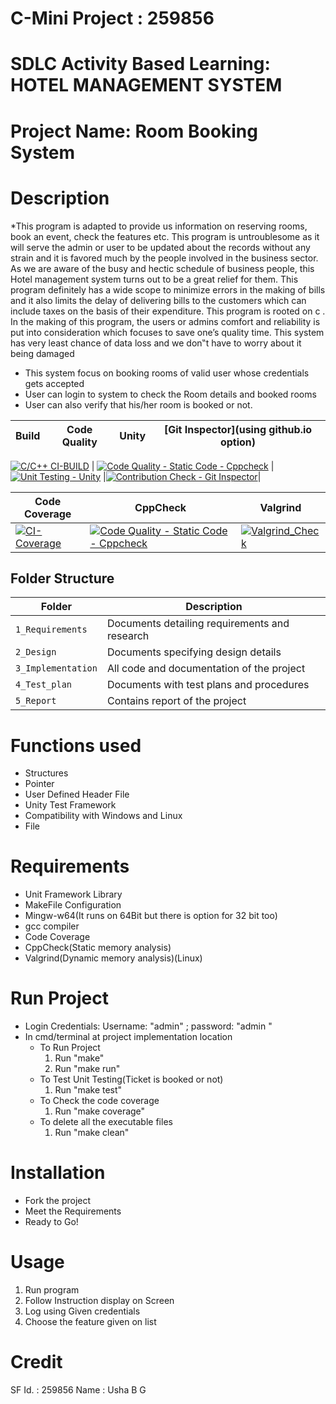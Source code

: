 # C-Mini Project : 259856

# SDLC Activity Based Learning: HOTEL MANAGEMENT SYSTEM
# Project Name: Room Booking System

# Description
*This program is adapted to provide us information on reserving rooms, book an event, check the features etc. This program is untroublesome as it will serve the admin or user to be updated about the records without any strain and it is favored much by the people involved in the business sector. As we are aware of the busy and hectic schedule of business people, this Hotel management system turns out to be a great relief for them. This program definitely has a wide scope to minimize errors in the making of bills and it also limits the delay of delivering bills to the customers which can include taxes on the basis of their expenditure. This program is rooted on c . In the making of this program, the users or admins comfort and reliability is put into consideration which focuses to save one’s quality time.  This system has very least chance of data loss and we don‟t have to worry about it being damaged

* This system focus on booking rooms of valid user whose credentials gets accepted
* User can login to system to check the Room details and booked rooms
* User can also verify that his/her room is booked or not.

Build | Code Quality | Unity | [Git Inspector](using github.io option) |
-----------------|-----------------|-----------------|-----------------|
[![C/C++ CI-BUILD](https://github.com/ushagurumurthy/C-miniproject/actions/workflows/cpp.yml/badge.svg?branch=master)](https://github.com/ushagurumurthy/C-miniproject/actions/workflows/cpp.yml)
 |  [![Code Quality - Static Code - Cppcheck](https://github.com/ushagurumurthy/C-miniproject/actions/workflows/cpp_check.yml/badge.svg?branch=master)](https://github.com/ushagurumurthy/C-miniproject/actions/workflows/cpp_check.yml) | [![Unit Testing - Unity](https://github.com/ushagurumurthy/C-miniproject/actions/workflows/unity.yml/badge.svg?branch=master)](https://github.com/ushagurumurthy/C-miniproject/actions/workflows/unity.yml) |[![Contribution Check - Git Inspector](https://github.com/ushagurumurthy/C-miniproject/actions/workflows/git_inspector.yml/badge.svg?branch=master)](https://github.com/ushagurumurthy/C-miniproject/actions/workflows/git_inspector.yml)|
 
 
 
 | Code Coverage  | CppCheck | Valgrind |
 | -------------------------------| -------------------------------| -------------------------------|
 |[![CI-Coverage](https://github.com/ushagurumurthy/C-miniproject/actions/workflows/code-coverage.yml/badge.svg)](https://github.com/ushagurumurthy/C-miniproject/actions/workflows/code-coverage.yml) |[![Code Quality - Static Code - Cppcheck](https://github.com/ushagurumurthy/C-miniproject/actions/workflows/cpp_check.yml/badge.svg?branch=master)](https://github.com/ushagurumurthy/C-miniproject/actions/workflows/cpp_check.yml) |[![Valgrind_Check](https://github.com/ushagurumurthy/C-miniproject/actions/workflows/Valgrind_check.yml/badge.svg)](https://github.com/ushagurumurthy/C-miniproject/actions/workflows/Valgrind_check.yml) |
 


## Folder Structure
Folder             | Description
-------------------| -----------------------------------------
`1_Requirements`         |Documents detailing requirements and research
`2_Design` | Documents specifying design details
`3_Implementation`   | All code and documentation of the project
`4_Test_plan`      | Documents with test plans and procedures
`5_Report`         | Contains report of the project

# Functions used
* Structures
* Pointer
* User Defined Header File
* Unity Test Framework
* Compatibility with Windows and Linux
* File

# Requirements
* Unit Framework Library
* MakeFile Configuration
* Mingw-w64(It runs on 64Bit but there is option for 32 bit too)
* gcc compiler
* Code Coverage
* CppCheck(Static memory analysis)
* Valgrind(Dynamic memory analysis)(Linux)

# Run Project
* Login Credentials: Username: "admin" ; password: "admin "
* In cmd/terminal at project implementation location
	* To Run Project
		1. Run "make"
		2. Run "make run"
	* To Test Unit Testing(Ticket is booked or not)
		1. Run "make test"
	* To Check the code coverage
		1. Run "make coverage"
	* To delete all the executable files
		1. Run "make clean"


# Installation
* Fork the project
* Meet the Requirements
* Ready to Go!

# Usage
1. Run program
2. Follow Instruction display on Screen
3. Log using Given credentials
4. Choose the feature given on list

# Credit

SF Id.  : 259856 
Name  : Usha B G  


